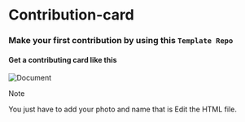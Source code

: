 # Contribution-card
### Make your first contribution by using this `Template Repo`

#### Get a contributing card like this 
![Document](https://github.com/VinitGurjar/Contribution-card/assets/97173586/9e40d2e3-36a7-4dac-93e1-5fb1d8394ef5)

>[!NOTE]
>You just have to add your photo and name that is Edit the HTML file. 
